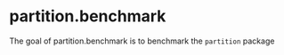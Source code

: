 
<!-- README.md is generated from README.Rmd. Please edit that file -->

# partition.benchmark

The goal of partition.benchmark is to benchmark the `partition` package
